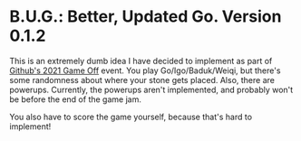 # B.U.G.: Better, Updated Go. Version 0.1.2

This is an extremely dumb idea I have decided to implement as part of 
[Github's 2021 Game Off](https://itch.io/jam/game-off-2021) event.
You play Go/Igo/Baduk/Weiqi, but there's some randomness about where your stone gets placed.
Also, there are powerups.
Currently, the powerups aren't implemented, and probably won't be before the end of the game jam.

You also have to score the game yourself, because that's hard to implement!
